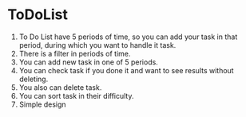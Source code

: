 # ToDoList
1. To Do List have 5 periods of time, so you can add your task in that period, during which you want to handle it task.
2. There is a filter in periods of time.
3. You can add new task in one of 5 periods.
4. You can check task if you done it and want to see results without deleting.
5. You also can delete task.
6. You can sort task in their difficulty.
7. Simple design
